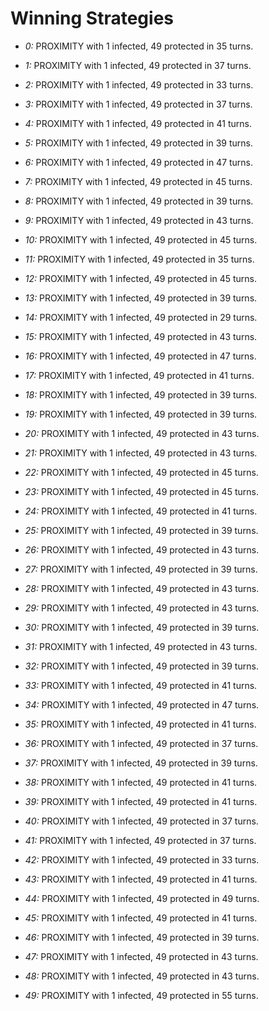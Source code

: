 # Winning Strategies

* _0:_ PROXIMITY with 1 infected, 49 protected in 35 turns.


* _1:_ PROXIMITY with 1 infected, 49 protected in 37 turns.


* _2:_ PROXIMITY with 1 infected, 49 protected in 33 turns.


* _3:_ PROXIMITY with 1 infected, 49 protected in 37 turns.


* _4:_ PROXIMITY with 1 infected, 49 protected in 41 turns.


* _5:_ PROXIMITY with 1 infected, 49 protected in 39 turns.


* _6:_ PROXIMITY with 1 infected, 49 protected in 47 turns.


* _7:_ PROXIMITY with 1 infected, 49 protected in 45 turns.


* _8:_ PROXIMITY with 1 infected, 49 protected in 39 turns.


* _9:_ PROXIMITY with 1 infected, 49 protected in 43 turns.


* _10:_ PROXIMITY with 1 infected, 49 protected in 45 turns.


* _11:_ PROXIMITY with 1 infected, 49 protected in 35 turns.


* _12:_ PROXIMITY with 1 infected, 49 protected in 45 turns.


* _13:_ PROXIMITY with 1 infected, 49 protected in 39 turns.


* _14:_ PROXIMITY with 1 infected, 49 protected in 29 turns.


* _15:_ PROXIMITY with 1 infected, 49 protected in 43 turns.


* _16:_ PROXIMITY with 1 infected, 49 protected in 47 turns.


* _17:_ PROXIMITY with 1 infected, 49 protected in 41 turns.


* _18:_ PROXIMITY with 1 infected, 49 protected in 39 turns.


* _19:_ PROXIMITY with 1 infected, 49 protected in 39 turns.


* _20:_ PROXIMITY with 1 infected, 49 protected in 43 turns.


* _21:_ PROXIMITY with 1 infected, 49 protected in 43 turns.


* _22:_ PROXIMITY with 1 infected, 49 protected in 45 turns.


* _23:_ PROXIMITY with 1 infected, 49 protected in 45 turns.


* _24:_ PROXIMITY with 1 infected, 49 protected in 41 turns.


* _25:_ PROXIMITY with 1 infected, 49 protected in 39 turns.


* _26:_ PROXIMITY with 1 infected, 49 protected in 43 turns.


* _27:_ PROXIMITY with 1 infected, 49 protected in 39 turns.


* _28:_ PROXIMITY with 1 infected, 49 protected in 43 turns.


* _29:_ PROXIMITY with 1 infected, 49 protected in 43 turns.


* _30:_ PROXIMITY with 1 infected, 49 protected in 39 turns.


* _31:_ PROXIMITY with 1 infected, 49 protected in 43 turns.


* _32:_ PROXIMITY with 1 infected, 49 protected in 39 turns.


* _33:_ PROXIMITY with 1 infected, 49 protected in 41 turns.


* _34:_ PROXIMITY with 1 infected, 49 protected in 47 turns.


* _35:_ PROXIMITY with 1 infected, 49 protected in 41 turns.


* _36:_ PROXIMITY with 1 infected, 49 protected in 37 turns.


* _37:_ PROXIMITY with 1 infected, 49 protected in 39 turns.


* _38:_ PROXIMITY with 1 infected, 49 protected in 41 turns.


* _39:_ PROXIMITY with 1 infected, 49 protected in 41 turns.


* _40:_ PROXIMITY with 1 infected, 49 protected in 37 turns.


* _41:_ PROXIMITY with 1 infected, 49 protected in 37 turns.


* _42:_ PROXIMITY with 1 infected, 49 protected in 33 turns.


* _43:_ PROXIMITY with 1 infected, 49 protected in 41 turns.


* _44:_ PROXIMITY with 1 infected, 49 protected in 49 turns.


* _45:_ PROXIMITY with 1 infected, 49 protected in 41 turns.


* _46:_ PROXIMITY with 1 infected, 49 protected in 39 turns.


* _47:_ PROXIMITY with 1 infected, 49 protected in 43 turns.


* _48:_ PROXIMITY with 1 infected, 49 protected in 43 turns.


* _49:_ PROXIMITY with 1 infected, 49 protected in 55 turns.


